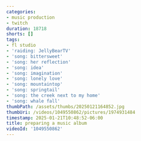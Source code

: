 ```yaml
---
categories:
- music production
- twitch
duration: 18718
shorts: []
tags:
- fl studio
- 'raiding: JellyBearTV'
- 'song: bittersweet'
- 'song: her reflection'
- 'song: idea'
- 'song: imagination'
- 'song: lonely love'
- 'song: mountaintop'
- 'song: springtail'
- 'song: the creek next to my home'
- 'song: whale fall'
thumbPath: /assets/thumbs/20250121164852.jpg
thumbUri: /videos/1049550862/pictures/1974931484
timestamp: 2025-01-21T10:48:52-06:00
title: preparing a music album
videoId: '1049550862'
---
```

